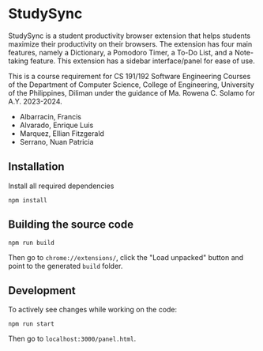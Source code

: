 # StudySync

StudySync is a student productivity browser extension that helps students maximize their productivity on their browsers. The extension has four main features, namely a Dictionary, a Pomodoro Timer, a To-Do List, and a Note-taking feature. This extension has a sidebar interface/panel for ease of use.

This is a course requirement for CS 191/192 Software Engineering Courses of the Department of Computer Science, College of Engineering, University of the Philippines, Diliman under the guidance of Ma. Rowena C. Solamo for A.Y. 2023-2024.

- Albarracin, Francis
- Alvarado, Enrique Luis
- Marquez, Ellian Fitzgerald
- Serrano, Nuan Patricia

## Installation

Install all required dependencies

```shell
npm install
```

## Building the source code

```shell
npm run build
```

Then go to `chrome://extensions/`, click the "Load unpacked" button and point to the generated `build` folder.

## Development

To actively see changes while working on the code:

```shell
npm run start
```

Then go to `localhost:3000/panel.html`.
